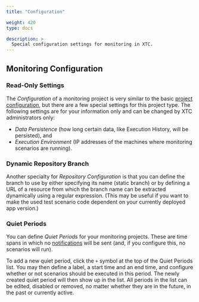```yaml
---
title: "Configuration"

weight: 420
type: docs

description: >
  Special configuration settings for monitoring in XTC.
---
```


## Monitoring Configuration

### Read-Only Settings

The _Configuration_ of a monitoring project is very similar to the basic [project configuration](../../010-xtc-basics/#project-configuration), but there are a few special settings for this project type. The following settings are for your information only and can be changed by XTC administrators only:

* _Data Persistence_ (how long certain data, like Execution History, will be persisted), and
* _Execution Environment_ (IP addresses of the machines where monitoring scenarios are running).

### Dynamic Repository Branch

Another specialty for _Repository Configuration_ is that you can define the branch to use by either specifying its name (static branch) or by defining a URL of a resource from which the branch name can be extracted dynamically using a regular expression. (This may be useful if you want to make the used test scenario code dependent on your currently deployed app version.)

### Quiet Periods

You can define _Quiet Periods_ for your monitoring projects. These are time spans in which no [notifications](#notifications) will be sent (and, if you configure this, no scenarios will run). 

To add a new quiet period, click the `+` symbol at the top of the Quiet Periods list. You may then define a label, a start time and an end time, and configure whether or not scenarios should be executed in this period. The newly created quiet period will then show up in the list. All periods in the list can be edited, disabled or removed, no matter whether they are in the future, in the past or currently active. 